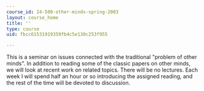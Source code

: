 ```yaml
---
course_id: 24-500-other-minds-spring-2003
layout: course_home
title: ''
type: course
uid: fbcc61531919359fb4c5e130c253f955

---
```

This is a seminar on issues connected with the traditional "problem of other minds". In addition to reading some of the classic papers on other minds, we will look at recent work on related topics. There will be no lectures. Each week I will spend half an hour or so introducing the assigned reading, and the rest of the time will be devoted to discussion.
